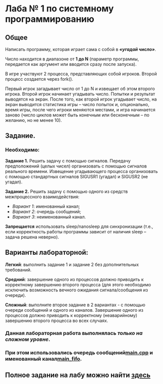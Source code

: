 # Лаба № 1 по системному программированию

## Общее
Написать программу, которая играет сама с собой в ***«угадай число»***. 

Число находится в
диапазоне от **1 до N** (параметр программы, передается как аргумент или вводится сразу после
запуска).

В игре участвуют 2 процесса, представляющих собой игроков. Второй процесс
создается через fork().

Первый игрок загадывает число от 1 до N и извещает об этом второго игрока.
Второй игрок начинает угадывать число. Попытки и результат выводятся на экран.
После того, как второй игрок угадывает число, на экран выводится статистика игры –
число попыток и, опционально, время игры, после чего игроки меняются местами, и игра
начинается заново (число циклов может быть конечным или бесконечным – по желанию, но не
менее 10).

## Задание.
### Необходимо:

**Задание 1.** Решить задачу с помощью сигналов. Передачу предположений (целых
чисел) организовать с помощью сигналов реального времени. Извещение угадывающего
процесса организовать с помощью стандартных сигналов SIGUSR1 (угадал) и SIGUSR2 (не
угадал).

**Задание 2.** Решить задачу с помощью одного из средств межпроцессного
взаимодействия:

- *Вариант 1*: именованный канал;
- *Вариант 2*: очередь сообщений;
- *Вариант 3*: неименованный канал.

**Запрещается** использовать sleep/nanosleep для синхронизации (т.е., если корректность
работы программы зависит от наличия sleep – задача решена неверно). 

## Варианты лабораторной:
**Легкий**:  выполнить задание 1 и задание 2 без дополнительных требований.

**Средний**: завершение одного из процессов должно приводить к корректному
завершению второго процесса (для этого необходимо исключить возможность вечного
ожидания сигнала/сообщения из очереди).

**Сложный**: выполните второе задание в 2 вариантах - с помощью очереди
сообщений и одного из каналов. Завершение одного из процессов должно приводить к
корректному (неаварийному) завершению второго процесса во всех случаях.


### Данная лабораторная работа выполнялась ***только на сложном уровне***.
### При этом использовались очередь сообщений[main.cpp](https://github.com/d7anSeR/lab2sys_prog/blob/main/main.cpp) и именованный канал[main_fifo](https://github.com/d7anSeR/lab2sys_prog/blob/main/main_fifo.cpp).

## Полное задание на лабу можно найти [здесь](https://github.com/itsecd/system-programming/blob/main/Labs/Лабораторная%20работа%202.pdf)

